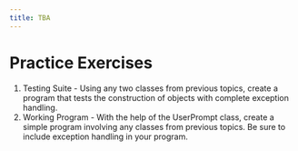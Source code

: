 ```yaml
---
title: TBA
---
```

# Practice Exercises

1. Testing Suite - Using any two classes from previous topics, create a program that tests the construction of objects with complete exception handling.
2. Working Program - With the help of the UserPrompt class, create a simple program involving any classes from previous topics. Be sure to include exception handling in your program.
